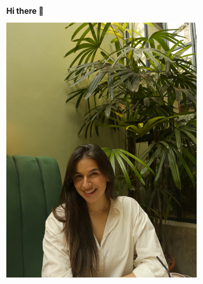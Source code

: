 ## Hi there 👋

<img src="https://github.com/LauraNassira/LauraNassira/blob/main/assets/eu.JPEG" witdh="50"/>
